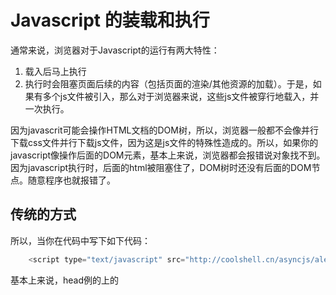 Javascript 的装载和执行
=====================

通常来说，浏览器对于Javascript的运行有两大特性：

1.	载入后马上执行
2.	执行时会阻塞页面后续的内容（包括页面的渲染/其他资源的加载）。于是，如果有多个js文件被引入，那么对于浏览器来说，这些js文件被穿行地载入，并一次执行。

因为javascrit可能会操作HTML文档的DOM树，所以，浏览器一般都不会像并行下载css文件并行下载js文件，因为这是js文件的特殊性造成的。所以，如果你的javascript像操作后面的DOM元素，基本上来说，浏览器都会报错说对象找不到。因为javascript执行时，后面的html被阻塞住了，DOM树时还没有后面的DOM节点。随意程序也就报错了。

## 传统的方式

所以，当你在代码中写下如下代码：

```javascript
	<script type="text/javascript" src="http://coolshell.cn/asyncjs/alert.js"></script>
```

基本上来说，head例的上的<script>标签会阻塞后续资源的载入以及整个页面的生成。

所以，你知道为啥那么有很对网站把javascript放在网页的最后面了，要么就是动用window.onload或是document ready之类的事件。

另外，因为绝大多数哦的javascrit代码并不需要等页面，即：异步载入。那我们如何异步载入呢？

## document.write 方式

于是，你可能以为document.write()这种方式能够解决阻塞问题。你当然会觉得，document.write了的<script>标签后就可以执行后面的东西了，者没错。对于在同一个script标签例的javascript的代码来说，是这样的，但是对于整个页面来说，这个还是会阻塞，下面时一段测试代码：

```javascript

	<script type="text/javascript" language="javascript">
	    function loadjs(script_filename) {
	        document.write('<' + 'script language="javascript" type="text/javascript"');
	        document.write(' src="' + script_filename + '">');
	        document.write('<'+'/script'+'>');
	        alert("loadjs() exit...");
	    }
	 
	    var script = 'http://coolshell.cn/asyncjs/alert.js';
	 
	    loadjs(script);
	    alert("loadjs() finished!");
	</script>
	 
	<script type="text/javascript" language="javascript">
	   alert("another block");
	</script>

```

[测试页面](http://coolshell.cn/asyncjs/async_test02.html)

## script的defer和async属性

IE自从IE6就支持defer，如：

```javascript
	<script defer type="text/javascript" src="./alert.js" ></script>
```

对于IE来说，这个标签会让IE并行下载js文件，并且把其执行hold到了整个DOM装载完毕（DOMContentLoaded），多个defer的<script>在窒息感时也会按照其出现的顺序来运行。但是因为这个defer只时IE专用，所以一般用的比较少。

而我们标砖的HTML5也加入了一个异步载入javascript的属性：async，无论你对它都什么样的值，只要它出现，它就开始异步加载js文件。但是，async的异步加载会有一个严重的问题，那就是它忠实地碱性者“载入后马上执行”这条军规，所以，虽然它并不阻塞页面渲染，但是你也无法控制他执行的次序和时机。

支持async标签的浏览器是：Firefox3.6+，Chrome8.0+，Safari5.0，IE10+。Opera还不支持[参考这里](http://caniuse.com/#feat=script-async)所以这个方法也不是太好。因此不是所有的浏览器你都能行。

## 动态创建DOM方式

这种方式可能是用的最多的了。

```javascript

	function loadjs(script_name){
		var script = doucment.createElement('script');
		script.setAttribute('type', 'text/javascript');
		script.setAttribute('src', script_name);
		script.setAttribute('id', 'my_script_id');
	
		script_id = document.getElementById('my_script_id');
		if(script_id){
			document.getElementsByTagName('head')[0].removeChild(script_id);
		}
		document.getElementsByTagName('head')[0].appendChild(script);	
	};

	var script = 'http://coolshell.cn/asyncjs/alert.js';
	loadjs(script);
	
```

这个方式几乎成了标准的异步载入js文件的方式。

## 按需异步载入js

上面的那个DOM方式的例子解决了异步载入javascript的问题，但是没有解决我们想让它按照我们指定的时机运行的问题。所以，我们只需要把上面的那个DOM方式帮到某个事件上来就可以了。

比如：

绑定在window.load事件上-[示例](http://coolshell.cn/asyncjs/async_test04.html)

绑定在特定的事件上-[示例](http://coolshell.cn/asyncjs/async_test05.html)

## 更多

但是，绑定在某个特定事件上这个事似乎又过了点，因此只有在点击的时候才会去真正的下载js，这又会太慢了。，我们想要异步地把嘉实稳键下载到本地，但又不执行，仅当在我们想要执行的时候去执行。

要是我们又下面的方式就好了：

```javascript

	var script = document.createElement("script");
	script.noexecute = true;
	script.src = "alert.js";
	document.body.appendChild(script);
	 
	//后面我们可以这么干
	script.execute();

```

可惜的是，这只是一个美丽的梦境，今天我们的javascript还比较原始，这个js梦还没有实现。

所以，我们的程序员只能是哟个hack的方式来搞。

有的程序员使用非标准的script的type来实现。如：

```javascript
	<script type=cache/script src="./alert.js"></script>
```

因为“cache/script”,这个东西根本就不能被浏览器歇息，所以浏览器也就不能把alert.js当javascript执行，但是它又要去下载嘉实稳键，所以就可以搞定了。可惜的是，webkit严格服从了HTML标准--对于这个不认识的东西，直接删除，什么也不干，于是我们的梦又破了。

所以，我们需要在hack以下，就是preload图片那样，我们可以动用object标签（也可以使用iframe标签），于是我们有了下面这样的代码：

```javascript
	function cachejs(script_filename){
	    var cache = document.createElement('object');
	    cache.data = script_filename;
	    cache.id = "coolshell_script_cache_id";
	    cache.width = 0;
	    cache.height = 0;
	    document.body.appendChild(cache);
	}
```

[示例](http://coolshell.cn/asyncjs/async_test06.html)

在Chrome下按Ctrl+Shift+I。切换到network页，你可以看到下载了alert.js但是没有执行，因为浏览器缓存了，不会再从服务器上下载alert.js，所以，就能保证执行速度了。

最后在提两个js，一个事[ControlJs](http://stevesouders.com/controljs/),另一个是[HeadJs](http://headjs.com/)都是专门用来做异步load javascript文件的。







